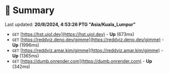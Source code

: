 # 📖 Summary
Last updated: **20/8/2024, 4:53:26 PTG "Asia/Kuala_Lumpur"**

- `GET` [https://hst.ujol.dev](https://hst.ujol.dev) - **Up** (673ms)
- `GET` [https://reddviz.deno.dev/gimme](https://reddviz.deno.dev/gimme) - **Up** (1996ms)
- `GET` [https://reddviz.amar.kim/gimme](https://reddviz.amar.kim/gimme) - **Up** (1365ms)
- `GET` [https://dumb.onrender.com](https://dumb.onrender.com) - **Up** (342ms)
